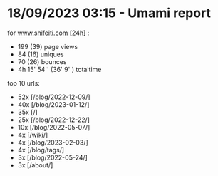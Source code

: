 # 18/09/2023 03:15 - Umami report
for www.shifeiti.com [24h] :

 - 199 (39) page views
 - 84 (16) uniques
 - 70 (26) bounces
 - 4h 15' 54'' (36' 9'') totaltime


top 10 urls:
 - 52x [/blog/2022-12-09/]
 - 40x [/blog/2023-01-12/]
 - 35x [/]
 - 25x [/blog/2022-12-22/]
 - 10x [/blog/2022-05-07/]
 - 4x [/wiki/]
 - 4x [/blog/2023-02-03/]
 - 4x [/blog/tags/]
 - 3x [/blog/2022-05-24/]
 - 3x [/about/]


